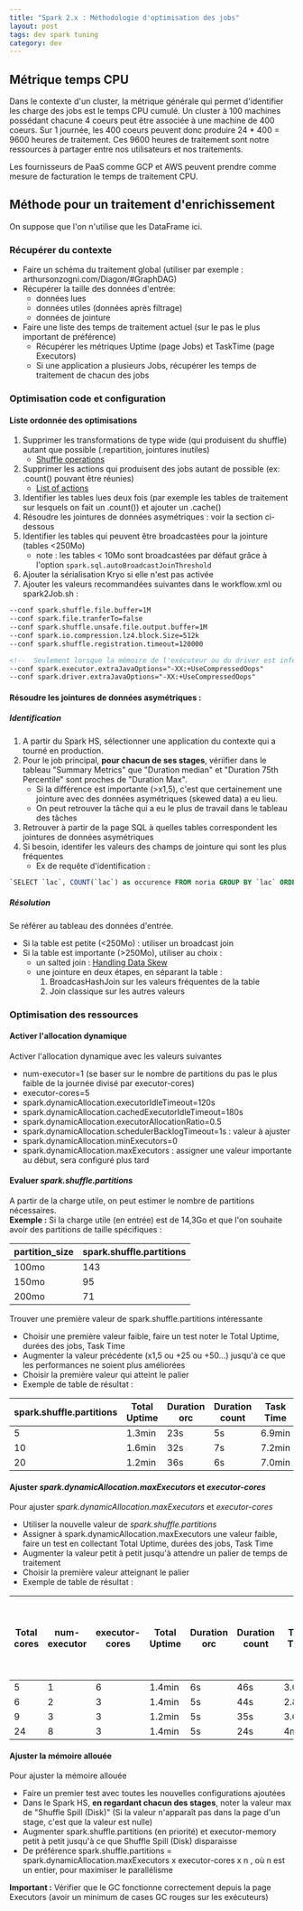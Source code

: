 ```yaml
---
title: "Spark 2.x : Méthodologie d'optimisation des jobs" 
layout: post
tags: dev spark tuning 
category: dev
---
```

## Métrique temps CPU
Dans le contexte d'un cluster, la métrique générale qui permet d'identifier les charge des jobs est le temps CPU cumulé. 
Un cluster à 100 machines possédant chacune 4 coeurs peut être associée à une machine de 400 coeurs. 
Sur 1 journée, les 400 coeurs peuvent donc produire  24 \* 400 = 9600 heures de traitement.
Ces 9600 heures de traitement sont notre ressources à partager entre nos utilisateurs et nos traitements.

Les fournisseurs de PaaS comme GCP et AWS peuvent prendre comme mesure de facturation le temps de traitement CPU. 

<!--more-->
## Méthode pour un traitement d'enrichissement
On suppose que l'on n'utilise que les DataFrame ici.

### Récupérer du contexte
- Faire un schéma du traitement global (utiliser par exemple : arthursonzogni.com/Diagon/#GraphDAG)
- Récupérer la taille des données d'entrée:
	- données lues
	- données utiles (données après filtrage)
	- données de jointure
- Faire une liste des temps de traitement actuel (sur le pas le plus important de préférence)
	- Récupérer les métriques Uptime (page Jobs) et TaskTime (page Executors)
	- Si une application a plusieurs Jobs, récupérer les temps de traitement de chacun des jobs

### Optimisation code et configuration
#### Liste ordonnée des optimisations
1. Supprimer les transformations de type wide (qui produisent du shuffle) autant que possible (.repartition, jointures inutiles)
	- [Shuffle operations](https://spark.apache.org/docs/latest/rdd-programming-guide.html#shuffle-operations)
2. Supprimer les actions qui produisent des jobs autant de possible (ex: .count() pouvant être réunies)
	- [List of actions](https://spark.apache.org/docs/latest/rdd-programming-guide.html#actions)
3. Identifier les tables lues deux fois (par exemple les tables de traitement sur lesquels on fait un .count()) et ajouter un .cache()
4. Résoudre les jointures de données asymétriques : voir la section ci-dessous
5. Identifier les tables qui peuvent être broadcastées pour la jointure (tables <250Mo)
	- note : les tables < 10Mo sont broadcastées par défaut grâce à l'option `spark.sql.autoBroadcastJoinThreshold`
6. Ajouter la sérialisation Kryo si elle n'est pas activée
7. Ajouter les valeurs recommandées suivantes dans le workflow.xml ou spark2Job.sh :  

```xml
--conf spark.shuffle.file.buffer=1M 
--conf spark.file.tranferTo=false
--conf spark.shuffle.unsafe.file.output.buffer=1M  
--conf spark.io.compression.lz4.block.Size=512k  
--conf spark.shuffle.registration.timeout=120000

<!--  Seulement lorsque la mémoire de l'exécuteur ou du driver est inférieure à 32Go  -->  
--conf spark.executor.extraJavaOptions="-XX:+UseCompressedOops"  
--conf spark.driver.extraJavaOptions="-XX:+UseCompressedOops"
```

#### Résoudre les jointures de données asymétriques :
##### Identification
1. A partir du Spark HS, sélectionner une application du contexte qui a tourné en production. 
2. Pour le job principal, **pour chacun de ses stages**, vériifier dans le tableau "Summary Metrics" que "Duration median" et "Duration 75th Percentile" sont proches de "Duration Max".
	- Si la différence est importante (>x1,5), c'est que certainement une jointure avec des données asymétriques (skewed data) a eu lieu. 
	- On peut retrouver la tâche qui a eu le plus de travail dans le tableau des tâches
3. Retrouver à partir de la page SQL à quelles tables correspondent les jointures de données asymétriques
4. Si besoin, identifer les valeurs des champs de jointure qui sont les plus fréquentes 
	- Ex de requête d'identification : 
```sql
`SELECT `lac`, COUNT(`lac`) as occurence FROM noria GROUP BY `lac` ORDER BY occurence DESC LIMIT 10;`
```
		
##### Résolution 
Se référer au tableau des données d'entrée.
- Si la table est petite (<250Mo) : utiliser un broadcast join
- Si la table est importante (>250Mo), utiliser au choix : 
	- un salted join : [Handling Data Skew](https://itnext.io/handling-data-skew-in-apache-spark-9f56343e58e8) 
	- une jointure en deux étapes, en séparant la table :
		1. BroadcasHashJoin sur les valeurs fréquentes de la table
		2. Join classique sur les autres valeurs

### Optimisation des ressources
#### Activer l'allocation dynamique
Activer l'allocation dynamique avec les valeurs suivantes   
- num-executor=1 (se baser sur le nombre de partitions du pas le plus faible de la journée divisé par executor-cores)
- executor-cores=5
- spark.dynamicAllocation.executorIdleTimeout=120s  
- spark.dynamicAllocation.cachedExecutorIdleTimeout=180s
- spark.dynamicAllocation.executorAllocationRatio=0.5
- spark.dynamicAllocation.schedulerBacklogTimeout=1s : valeur à ajuster 
- spark.dynamicAllocation.minExecutors=0
- spark.dynamicAllocation.maxExecutors : assigner une valeur importante au début, sera configuré plus tard
	
#### Evaluer _spark.shuffle.partitions_ 
A partir de la charge utile, on peut estimer le nombre de partitions nécessaires.  
**Exemple :** 
Si la charge utile (en entrée) est de 14,3Go et que l'on souhaite avoir des partitions de taille spécifiques :

| partition_size | spark.shuffle.partitions |
| -------------- | ------------------------ |
| 100mo          | 143                      |
| 150mo          | 95                       |
| 200mo          | 71                         |


Trouver une première valeur de spark.shuffle.partitions intéressante
- Choisir une première valeur faible, faire un test noter le Total Uptime, durées des jobs, Task Time
- Augmenter la valeur précédente (x1,5 ou +25 ou +50...) jusqu'à ce que les performances ne soient plus améliorées
- Choisir la première valeur qui atteint le palier
- Exemple de table de résultat :

<div class="overflow-x-auto" markdown="1">

| spark.shuffle.partitions | Total Uptime | Duration orc | Duration count | Task Time |
| ------------------------ | ------------ | ------------ | -------------- | --------- |
| 5                        | 1.3min       | 23s          | 5s             | 6.9min    |
| 10                       | 1.6min       | 32s          | 7s             | 7.2min    |
| 20                       | 1.2min       | 36s          | 6s             | 7.0min    |

</div>

#### Ajuster _spark.dynamicAllocation.maxExecutors_ et _executor-cores_
Pour ajuster _spark.dynamicAllocation.maxExecutors_ et _executor-cores_
- Utiliser la nouvelle valeur de _spark.shuffle.partitions_
- Assigner à spark.dynamicAllocation.maxExecutors une valeur faible, faire un test en collectant Total Uptime, durées des jobs, Task Time
- Augmenter la valeur petit à petit jusqu'à attendre un palier de temps de traitement
- Choisir la première valeur atteignant le palier
- Exemple de table de résultat :

<div class="overflow-x-auto" markdown="1">

| Total cores | num-executor | executor-cores | Total Uptime | Duration orc | Duration count | Task Time | Locality Level <br/>(Any; Node local; Rack Local) |
| ----------- | ------------ | -------------- | ------------ | ------------ | -------------- | --------- | -------------------------------------------- |
| 5           | 1            | 6              | 1.4min       | 6s           | 46s            | 3.0min    | 86;2;9                                       |
| 6           | 2            | 3              | 1.4min       | 5s           | 44s            | 2.8min    | 85;1;11                                      |
| 9           | 3            | 3              | 1.2min       | 5s           | 35s            | 3.6min    | 74;0;23                                      |
| 24          | 8            | 3              | 1.4min       | 5s           | 24s            | 4min      | 28;2;67                                      |

</div>

#### Ajuster la mémoire allouée
 Pour ajuster la mémoire allouée
- Faire un premier test avec toutes les nouvelles configurations ajoutées
- Dans le Spark HS, **en regardant chacun des stages**, noter la valeur max de "Shuffle Spill (Disk)" (Si la valeur n'apparaît pas dans la page d'un stage, c'est que la valeur est nulle)
- Augmenter spark.shuffle.partitions (en priorité) et executor-memory petit à petit jusqu'à ce que Shuffle Spill (Disk) disparaisse 
- De préférence spark.shuffle.partitions = spark.dynamicAllocation.maxExecutors x executor-cores x n , où n est un entier, pour maximiser le parallélisme  

 **Important :** Vérifier que le GC fonctionne correctement depuis la page Executors (avoir un minimum de cases GC rouges sur les exécuteurs)

